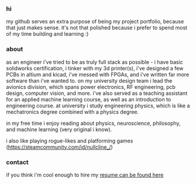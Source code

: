### hi

my github serves an extra purpose of being my project portfolio, because that just makes sense. it's not that polished because i prefer to spend most of my time building and learning :) 


### about
as an engineer i've tried to be as truly full stack as possible - i have basic solidworks certification, i tinker with my 3d printer(s), i've designed a few PCBs in altium and kicad, i've messed with FPGAs, and i've written far more software than i've wanted to. on my university design team i lead the avionics division, which spans power electronics, RF engineering, pcb design, computer vision, and more. i've also served as a teaching assistant for an applied machine learning course, as well as an introduction to engineering course. at university i study engineering physics, which is like a mechatronics degree combined with a physics degree.   

in my free time i enjoy reading about physics, neuroscience, philosophy, and machine learning (very original i know). 

i also like playing rogue-likes and platforming games (https://steamcommunity.com/id/nullcline_/)

### contact
if you think i'm cool enough to hire my [resume can be found here](https://nullcline.github.io/files/andrew-resume-2023_06_30.pdf) 
